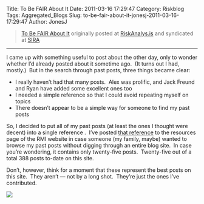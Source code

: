 Title: To Be FAIR About It
Date: 2011-03-16 17:29:47
Category: Riskblog
Tags: Aggregated_Blogs
Slug: to-be-fair-about-it-jonesj-2011-03-16-17:29:47
Author: JonesJ

>[To Be FAIR About It](http://feedproxy.google.com/~r/Riskanalysis/~3/CKlWoA8l4b8/) originally posted at [RiskAnalys.is](http://riskmanagementinsight.com/riskanalysis) and syndicated at [SIRA](http://societyinforisk.org)
***
I came up with something useful to post about the other day, only to wonder whether I’d already posted about it sometime ago.  (It turns out I had, mostly.)  But in the search through past posts, three things became clear:

-   I really haven’t had that many posts.  Alex was prolific, and Jack Freund and Ryan have added some excellent ones too
-   I needed a simple reference so that I could avoid repeating myself on topics
-   There doesn’t appear to be a simple way for someone to find my past posts

So, I decided to put all of my past posts (at least the ones I thought were decent) into a single reference .  I’ve posted [that reference](http://riskmanagementinsight.com/wp-content/uploads/2011/03/To-Be-FAIR-About-It-v1.pdf) to the resources page of the RMI website in case someone (my family, maybe) wanted to browse my past posts without digging through an entire blog site.  In case you’re wondering, it contains only twenty-five posts.  Twenty-five out of a total 388 posts to-date on this site.

Don’t, however, think for a moment that these represent the best posts on this site.  They aren’t — not by a long shot.  They’re just the ones I’ve contributed.

![](http://feeds.feedburner.com/~r/Riskanalysis/~4/CKlWoA8l4b8)


